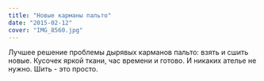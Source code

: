 ```yaml
---
title: "Новые карманы пальто"
date: "2015-02-12"
cover: "IMG_8560.jpg"
---
```


Лучшее решение проблемы дырявых карманов пальто: взять и сшить новые. Кусочек яркой ткани, час времени и готово. И никаких ателье не нужно. Шить - это просто.
